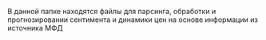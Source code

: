 В данной папке находятся файлы для парсинга, обработки и прогнозировании сентимента и динамики цен на основе информации из источника МФД
